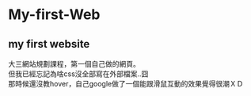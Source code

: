 # My-first-Web
<h2>my first website</h2>

大三網站規劃課程，第一個自己做的網頁。<br>
但我已經忘記為啥css沒全部寫在外部檔案..囧<br>
那時候還沒教hover，自己google做了一個能跟滑鼠互動的效果覺得很潮ＸＤ
